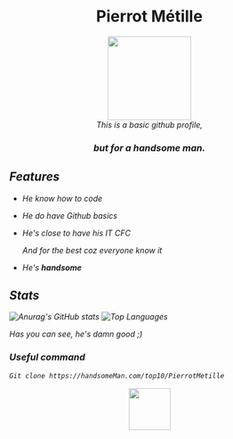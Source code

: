 <div id="header" align="center">
  <h1>Pierrot Métille</h1>
  <img src="https://media.giphy.com/media/v1.Y2lkPTc5MGI3NjExZjU5OTM5ZTgxOTFiNjc0NTIxYjExMDBmNWFmNmM3NjEwYzE4Yzk0YSZjdD1n/bi6RQ5x3tqoSI/giphy.gif" width="150"/>
</div>
<div align="center">
  <img src="https://komarev.com/ghpvc/?username=PierrotMetille&style=flat-square&color=blue" alt=""/>
</div>
<div align="center">
  <i>This is a basic github profile,<i>
  <h3>but for a handsome man.</h3>
</div>

## Features

- He know how to code
- He do have Github basics
- He's close to have his IT CFC
  
  *And for the best coz everyone know it*
- He's **handsome**

## Stats

  ![Anurag's GitHub stats](https://github-readme-stats.vercel.app/api?username=PierrotMetille&theme=monokai&show_icons=true)
  ![Top Languages](https://github-readme-stats.vercel.app/api/top-langs/?username=PierrotMetille&layout=compact&hide=TSQL&theme=dracula&count_private=true&show_icons=true)
  
  Has you can see, he's damn good ;)

### Useful command

```sh
Git clone https://handsomeMan.com/top10/PierrotMetille
```

<div id="header" align="center">
  <img src="https://www.macobserver.com/wp-content/uploads/2019/05/workfeatured-GitHub-2.png" width="75"/>
</div>
